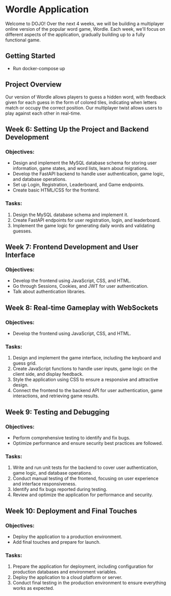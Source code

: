 # Wordle Application

Welcome to DOJO! Over the next 4 weeks, we will be building a multiplayer online version of the popular word game, Wordle. 
Each week, we'll focus on different aspects of the application, gradually building up to a fully functional game.


## Getting Started
- Run docker-compose up

## Project Overview

Our version of Wordle allows players to guess a hidden word, with feedback given for each guess in the form of colored 
tiles, indicating when letters match or occupy the correct position. Our multiplayer twist allows users to play against 
each other in real-time.

## Week 6: Setting Up the Project and Backend Development

### Objectives:
- Design and implement the MySQL database schema for storing user information, game states, and word lists, learn 
  about migrations.
- Develop the FastAPI backend to handle user authentication, game logic, and database operations.
- Set up Login, Registration, Leaderboard, and Game endpoints.
- Create basic HTML/CSS for the frontend.

### Tasks:
1. Design the MySQL database schema and implement it.
2. Create FastAPI endpoints for user registration, login, and leaderboard.
3. Implement the game logic for generating daily words and validating guesses.

## Week 7: Frontend Development and User Interface

### Objectives:
- Develop the frontend using JavaScript, CSS, and HTML.
- Go through Sessions, Cookies, and JWT for user authentication.
- Talk about authentication libraries.


## Week 8: Real-time Gameplay with WebSockets

### Objectives:
- Develop the frontend using JavaScript, CSS, and HTML.

### Tasks:
1. Design and implement the game interface, including the keyboard and guess grid.
2. Create JavaScript functions to handle user inputs, game logic on the client side, and display feedback.
3. Style the application using CSS to ensure a responsive and attractive design.
4. Connect the frontend to the backend API for user authentication, game interactions, and retrieving game results.

## Week 9: Testing and Debugging

### Objectives:
- Perform comprehensive testing to identify and fix bugs.
- Optimize performance and ensure security best practices are followed.

### Tasks:
1. Write and run unit tests for the backend to cover user authentication, game logic, and database operations.
2. Conduct manual testing of the frontend, focusing on user experience and interface responsiveness.
3. Identify and fix bugs reported during testing.
4. Review and optimize the application for performance and security.

## Week 10: Deployment and Final Touches

### Objectives:
- Deploy the application to a production environment.
- Add final touches and prepare for launch.

### Tasks:
1. Prepare the application for deployment, including configuration for production databases and environment variables.
2. Deploy the application to a cloud platform or server.
3. Conduct final testing in the production environment to ensure everything works as expected.
